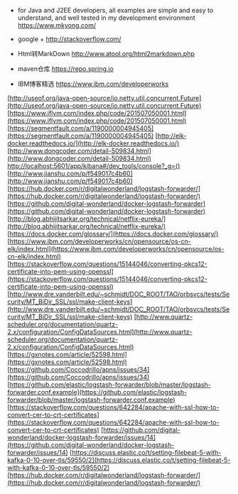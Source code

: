 -  for Java and J2EE developers, all examples are simple and easy to understand, and well tested in my development environment
https://www.mkyong.com/

- google + 
http://stackoverflow.com/

- Html转MarkDown
http://www.atool.org/html2markdown.php

- maven仓库
https://repo.spring.io

- IBM博客精选
https://www.ibm.com/developerworks



[http://useof.org/java-open-source/io.netty.util.concurrent.Future](http://useof.org/java-open-source/io.netty.util.concurrent.Future)
[https://www.iflym.com/index.php/code/201507050001.html](https://www.iflym.com/index.php/code/201507050001.html)
[https://segmentfault.com/a/1190000004945405](https://segmentfault.com/a/1190000004945405)
[http://elk-docker.readthedocs.io/](http://elk-docker.readthedocs.io/)
[http://www.dongcoder.com/detail-509834.html](http://www.dongcoder.com/detail-509834.html)
[http://localhost:5601/app/kibana#/dev_tools/console?_g=()](http://localhost:5601/app/kibana#/dev_tools/console?_g=())
[http://www.jianshu.com/p/f549017c4b60](http://www.jianshu.com/p/f549017c4b60)
[https://hub.docker.com/r/digitalwonderland/logstash-forwarder/](https://hub.docker.com/r/digitalwonderland/logstash-forwarder/)
[https://github.com/digital-wonderland/docker-logstash-forwarder](https://github.com/digital-wonderland/docker-logstash-forwarder)
[http://blog.abhijitsarkar.org/technical/netflix-eureka/](http://blog.abhijitsarkar.org/technical/netflix-eureka/)
[https://docs.docker.com/glossary/](https://docs.docker.com/glossary/)
[https://www.ibm.com/developerworks/cn/opensource/os-cn-elk/index.html](https://www.ibm.com/developerworks/cn/opensource/os-cn-elk/index.html)
[https://stackoverflow.com/questions/15144046/converting-pkcs12-certificate-into-pem-using-openssl](https://stackoverflow.com/questions/15144046/converting-pkcs12-certificate-into-pem-using-openssl)
[http://www.dre.vanderbilt.edu/~schmidt/DOC_ROOT/TAO/orbsvcs/tests/Security/MT_BiDir_SSL/ssl/make-client-keys](http://www.dre.vanderbilt.edu/~schmidt/DOC_ROOT/TAO/orbsvcs/tests/Security/MT_BiDir_SSL/ssl/make-client-keys)
[http://www.quartz-scheduler.org/documentation/quartz-2.x/configuration/ConfigDataSources.html](http://www.quartz-scheduler.org/documentation/quartz-2.x/configuration/ConfigDataSources.html)
[https://gxnotes.com/article/52598.html](https://gxnotes.com/article/52598.html)
[https://github.com/Coccodrillo/apns/issues/34](https://github.com/Coccodrillo/apns/issues/34)
[https://github.com/elastic/logstash-forwarder/blob/master/logstash-forwarder.conf.example](https://github.com/elastic/logstash-forwarder/blob/master/logstash-forwarder.conf.example)
[https://stackoverflow.com/questions/642284/apache-with-ssl-how-to-convert-cer-to-crt-certificates](https://stackoverflow.com/questions/642284/apache-with-ssl-how-to-convert-cer-to-crt-certificates)
[https://github.com/digital-wonderland/docker-logstash-forwarder/issues/14](https://github.com/digital-wonderland/docker-logstash-forwarder/issues/14)
[https://discuss.elastic.co/t/setting-filebeat-5-with-kafka-0-10-over-tls/59550/2](https://discuss.elastic.co/t/setting-filebeat-5-with-kafka-0-10-over-tls/59550/2)
[https://hub.docker.com/r/digitalwonderland/logstash-forwarder/](https://hub.docker.com/r/digitalwonderland/logstash-forwarder/)
[]()
[]()
